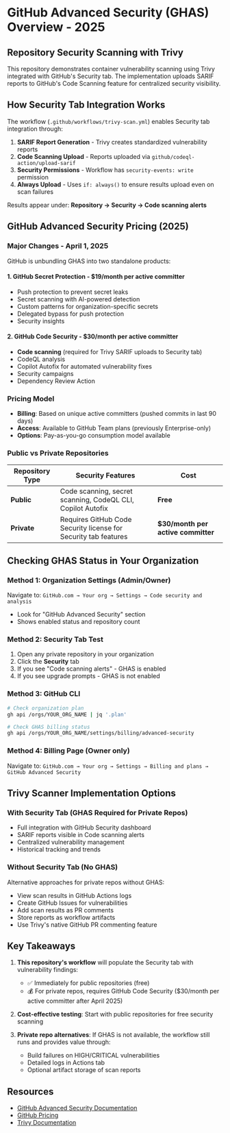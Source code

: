 # GitHub Advanced Security (GHAS) Overview - 2025

## Repository Security Scanning with Trivy

This repository demonstrates container vulnerability scanning using Trivy integrated with GitHub's Security tab. The implementation uploads SARIF reports to GitHub's Code Scanning feature for centralized security visibility.

## How Security Tab Integration Works

The workflow (`.github/workflows/trivy-scan.yml`) enables Security tab integration through:

1. **SARIF Report Generation** - Trivy creates standardized vulnerability reports
2. **Code Scanning Upload** - Reports uploaded via `github/codeql-action/upload-sarif`
3. **Security Permissions** - Workflow has `security-events: write` permission
4. **Always Upload** - Uses `if: always()` to ensure results upload even on scan failures

Results appear under: **Repository → Security → Code scanning alerts**

## GitHub Advanced Security Pricing (2025)

### Major Changes - April 1, 2025

GitHub is unbundling GHAS into two standalone products:

#### 1. GitHub Secret Protection - $19/month per active committer
- Push protection to prevent secret leaks
- Secret scanning with AI-powered detection
- Custom patterns for organization-specific secrets
- Delegated bypass for push protection
- Security insights

#### 2. GitHub Code Security - $30/month per active committer
- **Code scanning** (required for Trivy SARIF uploads to Security tab)
- CodeQL analysis
- Copilot Autofix for automated vulnerability fixes
- Security campaigns
- Dependency Review Action

### Pricing Model
- **Billing**: Based on unique active committers (pushed commits in last 90 days)
- **Access**: Available to GitHub Team plans (previously Enterprise-only)
- **Options**: Pay-as-you-go consumption model available

### Public vs Private Repositories

| Repository Type | Security Features | Cost |
|----------------|-------------------|------|
| **Public** | Code scanning, secret scanning, CodeQL CLI, Copilot Autofix | **Free** |
| **Private** | Requires GitHub Code Security license for Security tab features | **$30/month per active committer** |

## Checking GHAS Status in Your Organization

### Method 1: Organization Settings (Admin/Owner)
Navigate to: `GitHub.com → Your org → Settings → Code security and analysis`
- Look for "GitHub Advanced Security" section
- Shows enabled status and repository count

### Method 2: Security Tab Test
1. Open any private repository in your organization
2. Click the **Security** tab
3. If you see "Code scanning alerts" - GHAS is enabled
4. If you see upgrade prompts - GHAS is not enabled

### Method 3: GitHub CLI
```bash
# Check organization plan
gh api /orgs/YOUR_ORG_NAME | jq '.plan'

# Check GHAS billing status
gh api /orgs/YOUR_ORG_NAME/settings/billing/advanced-security
```

### Method 4: Billing Page (Owner only)
Navigate to: `GitHub.com → Your org → Settings → Billing and plans → GitHub Advanced Security`

## Trivy Scanner Implementation Options

### With Security Tab (GHAS Required for Private Repos)
- Full integration with GitHub Security dashboard
- SARIF reports visible in Code scanning alerts
- Centralized vulnerability management
- Historical tracking and trends

### Without Security Tab (No GHAS)
Alternative approaches for private repos without GHAS:
- View scan results in GitHub Actions logs
- Create GitHub Issues for vulnerabilities
- Add scan results as PR comments
- Store reports as workflow artifacts
- Use Trivy's native GitHub PR commenting feature

## Key Takeaways

1. **This repository's workflow** will populate the Security tab with vulnerability findings:
   - ✅ Immediately for public repositories (free)
   - 💰 For private repos, requires GitHub Code Security ($30/month per active committer after April 2025)

2. **Cost-effective testing**: Start with public repositories for free security scanning

3. **Private repo alternatives**: If GHAS is not available, the workflow still runs and provides value through:
   - Build failures on HIGH/CRITICAL vulnerabilities
   - Detailed logs in Actions tab
   - Optional artifact storage of scan reports

## Resources
- [GitHub Advanced Security Documentation](https://docs.github.com/en/get-started/learning-about-github/about-github-advanced-security)
- [GitHub Pricing](https://github.com/pricing)
- [Trivy Documentation](https://aquasecurity.github.io/trivy/)